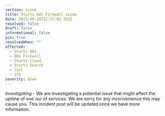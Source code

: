 ```yaml
---
section: issue
title: Sturtz 001 Firewall issue
date: 2023-09-28T22:37:02.353Z
resolved: false
draft: false
informational: false
pin: true
resolvedWhen: ""
affected:
  - Sturtz 001
  - 001 Firewall
  - Sturtz Cloud
  - Sturtz Search
  - Jail
  - ITS
severity: down
---
```

*Investigating* - We are investigating a potential issue that might affect the uptime of one our of services. We are sorry for any inconvenience this may cause you. This incident post will be updated once we have more information.